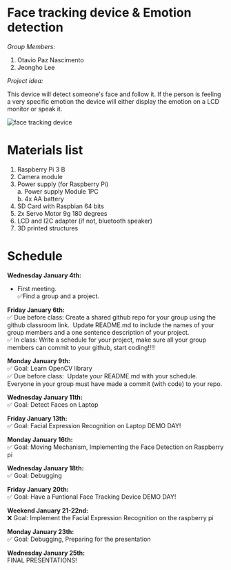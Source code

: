 # Face tracking device & Emotion detection

*Group Members:*
1. Otavio Paz Nascimento
2. Jeongho Lee

*Project idea:*

This device will detect someone's face and follow it. If the person is feeling a very specific emotion the device will either display the emotion on a LCD monitor or speak it.

![face tracking device](https://i.imgur.com/bWbEHqu.jpg)

# Materials list

1. Raspberry Pi 3 B
2. Camera module
3. Power supply (for Raspberry Pi)  
  a. Power supply Module 1PC  
  b. 4x AA battery  
4. SD Card with Raspbian 64 bits
5. 2x Servo Motor 9g 180 degrees
6. LCD and I2C adapter (if not, bluetooth speaker)
7. 3D printed structures

# Schedule

**Wednesday January 4th:**  
- First meeting.  
✅Find a group and a project.  

**Friday January 6th:**    
✅ Due before class: Create a shared github repo for your group using the github classroom link.  Update README.md to include the names of your group members and a one sentence description of your project.  
✅ In class: Write a schedule for your project, make sure all your group members can commit to your github, start coding!!!!

**Monday January 9th:**  
✅ Goal: Learn OpenCV library  
✅ Due before class:  Update your README.md with your schedule.  Everyone in your group must have made a commit (with code) to your repo.

**Wednesday January 11th:**  
✅ Goal: Detect Faces on Laptop

**Friday January 13th:**  
✅ Goal: Facial Expression Recognition on Laptop
DEMO DAY!

**Monday January 16th:**  
✅ Goal: Moving Mechanism, Implementing the Face Detection on Raspberry pi

**Wednesday January 18th:**  
✅ Goal: Debugging

**Friday January 20th:**  
✅ Goal: Have a Funtional Face Tracking Device
DEMO DAY!

**Weekend January 21-22nd:**   
❌ Goal: Implement the Facial Expression Recognition on the raspberry pi

**Monday January 23th:**  
✅ Goal: Debugging, Preparing for the presentation

**Wednesday January 25th:**  
FINAL PRESENTATIONS!



